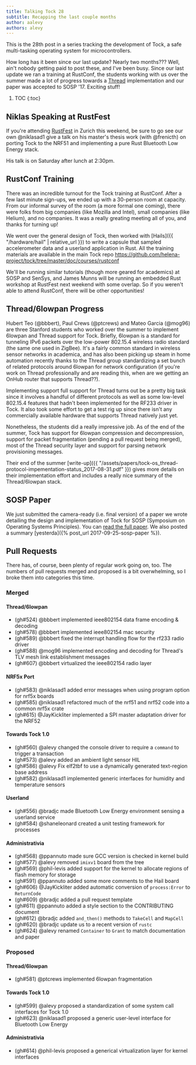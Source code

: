 ```yaml
---
title: Talking Tock 28
subtitle: Recapping the last couple months
author: aalevy
authors: alevy
---
```


This is the 28th post in a series tracking the development of Tock, a
safe multi-tasking operating system for microcontrollers.

How long has it been since our last update? Nearly two months??? Well, ain't
nobody getting paid to post these, and I've been busy. Since our last update we
ran a training at RustConf, the students working with us over the summer made a
lot of progress towards a [Thread](http://threadgroup.org) implementation and
our paper was accepted to SOSP '17. Exciting stuff!

1. TOC
{:toc}

## Niklas Speaking at RustFest

If you're attending [RustFest](http://zurich.rustfest.eu/) in Zurich this weekend, be sure to go see our
own @niklasad1 give a talk on his master's thesis work (with @frenicth) on
porting Tock to the NRF51 and implementing a pure Rust Bluetooth Low Energy
stack.

His talk is on Saturday after lunch at 2:30pm.

## RustConf Training

There was an incredible turnout for the Tock training at RustConf. After a few
last minute sign-ups, we ended up with a 30-person room at capacity. From our
informal survey of the room (a more formal one coming), there were folks from
big companies (like Mozilla and Intel), small companies (like Helium), and no
companies. It was a really greating meeting all of you, and thanks for turning
up!

We went over the general design of Tock, then worked with [Hails]({{
  "/hardware/hail" | relative_url }}) to write a capsule that sampled
accelerometer data and a userland application in Rust. All the training
materials are available in the main Tock repo
<https://github.com/helena-project/tock/tree/master/doc/courses/rustconf>

We'll be running similar tutorials (though more geared for academics) at SOSP
and SenSys, and James Munns will be running an embedded Rust workshop at
RustFest next weekend with some overlap. So if you weren't able to attend
RustConf, there will be other opportunities!

## Thread/6lowpan Progress

Hubert Teo (@bbbert), Paul Crews (@ptcrews) and Mateo Garcia (@mog96) are three
Stanford students who worked over the summer to implement 6lowpan and Thread
support for Tock. Briefly, 6lowpan is a standard for tunneling IPv6 packets
over the low-power 802.15.4 wireless radio standard (the same one used in
ZigBee). It's a fairly common standard in wireless sensor networks in
academica, and has also been picking up steam in home automation recently
thanks to the Thread group standardizing a set bunch of related protocols
around 6lowpan for network configuration (if you're work on Thread
professionally and are reading this, when are we getting an OnHub router that
supports Thread??).

Implementing support full support for Thread turns out be a pretty big task
since it involves a handful of different protocols as well as some low-level
802.15.4 features that hadn't been implemented for the RF233 driver in Tock. It
also took some effort to get a test rig up since there isn't any commercially
available hardware that supports Thread natively just yet.

Nonetheless, the students did a really impressive job. As of the end of the
summer, Tock has support for 6lowpan compression and decompression, support for
packet fragmentation (pending a pull request being merged), most of the Thread
security layer and support for parsing network provisioning messages.

Their end of the summer [write-up]({{
  "/assets/papers/tock-os_thread-protocol-impementation-status_2017-08-31.pdf"
  }}) gives more details on their implementation effort and includes a really
nice summary of the Thread/6lowpan stack.

## SOSP Paper

We just submitted the camera-ready (i.e. final version) of a paper we wrote
detailing the design and implementation of Tock for SOSP (Symposium on
Operating Systems Principles). You can [read the full
paper](/assets/papers/tock-sosp2017.pdf). We also posted a summary
[yesterda]({% post_url 2017-09-25-sosp-paper %}).

## Pull Requests

There has, of course, been plenty of regular work going on, too. The numbers of
pull requests merged and proposed is a bit overwhelming, so I broke them into
categories this time.

### Merged

#### Thread/6lowpan

  * (gh#524) @bbbert implemented ieee802154 data frame encoding & decoding
  * (gh#578) @bbbert implemented ieee802154 mac security
  * (gh#589) @bbbert fixed the interrupt handling flow for the rf233 radio driver
  * (gh#588) @mog96 implemented encoding and decoding for Thread's TLV mesh link establishment messages
  * (gh#607) @bbbert virtualized the ieee802154 radio layer

#### NRF5x Port

  * (gh#583) @niklasad1 added error messages when using program option for nrf5x boards
  * (gh#585) @niklasad1 refactored much of the nrf51 and nrf52 code into a common nrf5x crate
  * (gh#615) @JayKickliter implemented a SPI master adaptation driver for the NRF52

#### Towards Tock 1.0

  * (gh#560) @alevy changed the console driver to require a `command` to trigger a transaction
  * (gh#573) @alevy added an ambient light sensor HIL
  * (gh#586) @alevy Fix elf2tbf to use a dynamically generated text-region base address
  * (gh#582) @niklasad1 implemented generic interfaces for humidity and temperature sensors

#### Userland

  * (gh#556) @bradjc made Bluetooth Low Energy environment sensing a userland service
  * (gh#584) @shaneleonard created a unit testing framework for processes

#### Administrativia

  * (gh#568) @ppannuto made sure GCC version is checked in kernel build
  * (gh#577) @alevy removed `imixv1` board from the tree
  * (gh#569) @phil-levis added support for the kernel to allocate regions of flash memory for storage
  * (gh#591) @ppannuto added some more comments to the Hail board
  * (gh#606) @JayKickliter added automatic conversion of `process:Error` to `ReturnCode`
  * (gh#609) @bradjc added a pull request template
  * (gh#611) @ppannuto added a style section to the CONTRIBUTING document
  * (gh#612) @bradjc added `and_then()` methods to `TakeCell` and `MapCell`
  * (gh#620) @bradjc update us to a recent version of `rustc`
  * (gh#624) @alevy renamed `Container` to `Grant` to match documentation and paper

### Proposed

#### Thread/6lowpan

  * (gh#581) @ptcrews implemented 6lowpan fragmentation

#### Towards Tock 1.0

  * (gh#599) @alevy proposed a standardization of some system call interfaces for Tock 1.0
  * (gh#623) @niklasad1 proposed a generic user-level interface for Bluetooth Low Energy

#### Administrativia

  * (gh#614) @phil-levis proposed a generical virtualization layer for kernel interfaces

